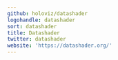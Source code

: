 ```yaml
---
github: holoviz/datashader
logohandle: datashader
sort: datashader
title: Datashader
twitter: datashader
website: 'https://datashader.org/'
---
```

